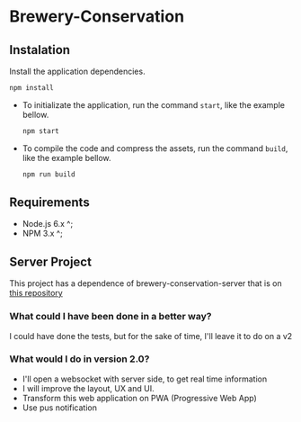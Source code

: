 # Brewery-Conservation

## Instalation

Install the application dependencies.

```bash
npm install
```

- To initializate the application, run the command `start`, like the example bellow.

  ```bash
  npm start
  ```

- To compile the code and compress the assets, run the command `build`, like the example bellow.

  ```bash
  npm run build
  ```

## Requirements

- Node.js 6.x ^;
- NPM 3.x ^;


## Server Project

This project has a dependence of brewery-conservation-server that is on [this repository](https://github.com/aldo-jr/brewery-conservation-server)  

### What could I have been done in a better way?

I could have done the tests, but for the sake of time, I'll leave it to do on a v2

### What would I do in version 2.0?

- I'll open a websocket with server side, to get real time information
- I will improve the layout, UX and UI.
- Transform this web application on PWA (Progressive Web App)
- Use pus notification
